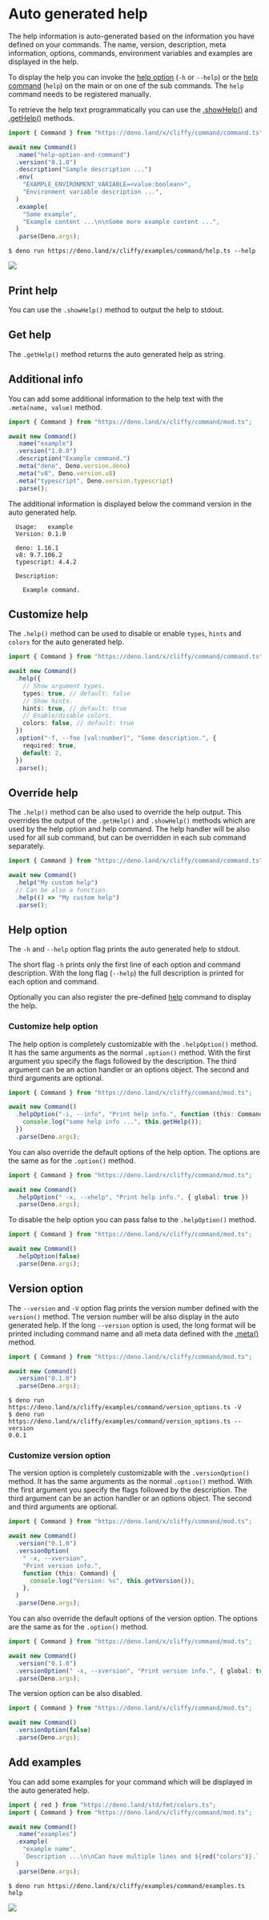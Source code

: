 # Auto generated help

The help information is auto-generated based on the information you have defined
on your commands. The name, version, description, meta information, options,
commands, environment variables and examples are displayed in the help.

To display the help you can invoke the [help option](#help-option) (`-h` or
`--help`) or the [help command](./build_in_commands.md#help-command) (`help`) on
the main or on one of the sub commands. The `help` command needs to be
registered manually.

To retrieve the help text programmatically you can use the
[.showHelp()](#print-help) and [.getHelp()](#get-help) methods.

```typescript
import { Command } from "https://deno.land/x/cliffy/command/command.ts";

await new Command()
  .name("help-option-and-command")
  .version("0.1.0")
  .description("Sample description ...")
  .env(
    "EXAMPLE_ENVIRONMENT_VARIABLE=<value:boolean>",
    "Environment variable description ...",
  )
  .example(
    "Some example",
    "Example content ...\n\nSome more example content ...",
  )
  .parse(Deno.args);
```

```console
$ deno run https://deno.land/x/cliffy/examples/command/help.ts --help
```

![](assets/img/help.gif)

## Print help

You can use the `.showHelp()` method to output the help to stdout.

## Get help

The `.getHelp()` method returns the auto generated help as string.

## Additional info

You can add some additional information to the help text with the
`.meta(name, value)` method.

```ts
import { Command } from "https://deno.land/x/cliffy/command/mod.ts";

await new Command()
  .name("example")
  .version("1.0.0")
  .description("Example command.")
  .meta("deno", Deno.version.deno)
  .meta("v8", Deno.version.v8)
  .meta("typescript", Deno.version.typescript)
  .parse();
```

The additional information is displayed below the command version in the auto
generated help.

```console
  Usage:   example
  Version: 0.1.0

  deno: 1.16.1
  v8: 9.7.106.2
  typescript: 4.4.2

  Description:

    Example command.
```

## Customize help

The `.help()` method can be used to disable or enable `types`, `hints` and
`colors` for the auto generated help.

```typescript
import { Command } from "https://deno.land/x/cliffy/command/command.ts";

await new Command()
  .help({
    // Show argument types.
    types: true, // default: false
    // Show hints.
    hints: true, // default: true
    // Enable/disable colors.
    colors: false, // default: true
  })
  .option("-f, --foo [val:number]", "Some description.", {
    required: true,
    default: 2,
  })
  .parse();
```

## Override help

The `.help()` method can be also used to override the help output. This
overrides the output of the `.getHelp()` and `.showHelp()` methods which are
used by the help option and help command. The help handler will be also used for
all sub command, but can be overridden in each sub command separately.

```typescript
import { Command } from "https://deno.land/x/cliffy/command/command.ts";

await new Command()
  .help("My custom help")
  // Can be also a function.
  .help(() => "My custom help")
  .parse();
```

## Help option

The `-h` and `--help` option flag prints the auto generated help to stdout.

The short flag `-h` prints only the first line of each option and command
description. With the long flag (`--help`) the full description is printed for
each option and command.

Optionally you can also register the pre-defined
[help](./build_in_commands.md#help-command) command to display the help.

### Customize help option

The help option is completely customizable with the `.helpOption()` method. It
has the same arguments as the normal `.option()` method. With the first argument
you specify the flags followed by the description. The third argument can be an
action handler or an options object. The second and third arguments are
optional.

```typescript
import { Command } from "https://deno.land/x/cliffy/command/mod.ts";

await new Command()
  .helpOption("-i, --info", "Print help info.", function (this: Command) {
    console.log("some help info ...", this.getHelp());
  })
  .parse(Deno.args);
```

You can also override the default options of the help option. The options are
the same as for the `.option()` method.

```typescript
import { Command } from "https://deno.land/x/cliffy/command/mod.ts";

await new Command()
  .helpOption(" -x, --xhelp", "Print help info.", { global: true })
  .parse(Deno.args);
```

To disable the help option you can pass false to the `.helpOption()` method.

```typescript
import { Command } from "https://deno.land/x/cliffy/command/mod.ts";

await new Command()
  .helpOption(false)
  .parse(Deno.args);
```

## Version option

The `--version` and `-V` option flag prints the version number defined with the
`version()` method. The version number will be also display in the auto
generated help. If the long `--version` option is used, the long format will be
printed including command name and all meta data defined with the
[.meta()](#additional-info) method.

```typescript
import { Command } from "https://deno.land/x/cliffy/command/mod.ts";

await new Command()
  .version("0.1.0")
  .parse(Deno.args);
```

```console
$ deno run https://deno.land/x/cliffy/examples/command/version_options.ts -V
$ deno run https://deno.land/x/cliffy/examples/command/version_options.ts --version
0.0.1
```

### Customize version option

The version option is completely customizable with the `.versionOption()`
method. It has the same arguments as the normal `.option()` method. With the
first argument you specify the flags followed by the description. The third
argument can be an action handler or an options object. The second and third
arguments are optional.

```typescript
import { Command } from "https://deno.land/x/cliffy/command/mod.ts";

await new Command()
  .version("0.1.0")
  .versionOption(
    " -x, --xversion",
    "Print version info.",
    function (this: Command) {
      console.log("Version: %s", this.getVersion());
    },
  )
  .parse(Deno.args);
```

You can also override the default options of the version option. The options are
the same as for the `.option()` method.

```typescript
import { Command } from "https://deno.land/x/cliffy/command/mod.ts";

await new Command()
  .version("0.1.0")
  .versionOption(" -x, --xversion", "Print version info.", { global: true })
  .parse(Deno.args);
```

The version option can be also disabled.

```typescript
import { Command } from "https://deno.land/x/cliffy/command/mod.ts";

await new Command()
  .versionOption(false)
  .parse(Deno.args);
```

## Add examples

You can add some examples for your command which will be displayed in the auto
generated help.

```typescript
import { red } from "https://deno.land/std/fmt/colors.ts";
import { Command } from "https://deno.land/x/cliffy/command/mod.ts";

await new Command()
  .name("examples")
  .example(
    "example name",
    `Description ...\n\nCan have multiple lines and ${red("colors")}.`,
  )
  .parse(Deno.args);
```

```console
$ deno run https://deno.land/x/cliffy/examples/command/examples.ts help
```

![](assets/img/examples.gif)

